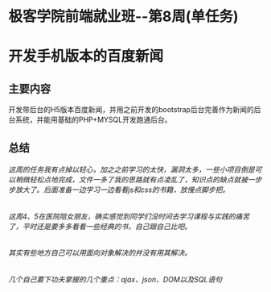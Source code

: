 # 极客学院前端就业班--第8周(单任务)

# 开发手机版本的百度新闻

## 主要内容

开发带后台的H5版本百度新闻，并用之前开发的bootstrap后台完善作为新闻的后台系统，并能用基础的PHP+MYSQL开发跑通后台。

## 总结
###### 这周的任务我有点掉以轻心，加之之前学习的太快，漏洞太多，一些小项目倒是可以稍微轻松点地完成，文件一多了我的思路就有点凌乱了，知识点的缺点就被一步步放大了。后面准备一边学习一边看看js和css的书籍，放慢点脚步把。

###### 这周4、5在医院陪女朋友，确实感觉到同学们没时间去学习课程与实践的痛苦了，平时还是要多多看看一些经典的书，自己跟自己比吧。

###### 其实有些地方自己可以用面向对象解决的并没有用其解决。

###### 几个自己要下功夫掌握的几个重点：ajax、json、DOM以及SQL语句